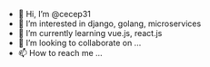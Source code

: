 - 👋 Hi, I’m @cecep31
- 👀 I’m interested in django, golang, microservices
- 🌱 I’m currently learning vue.js, react.js
- 💞️ I’m looking to collaborate on ...
- 📫 How to reach me ...

<!---
cecep31/cecep31 is a ✨ special ✨ repository because its `README.md` (this file) appears on your GitHub profile.
You can click the Preview link to take a look at your changes.
--->
